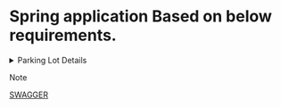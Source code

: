 # Spring application Based on below requirements.

<details>
<summary>Parking Lot Details</summary>

#### The functions that the parking lot system can do:

- Create the parking lot.
- Add floors to the parking lot.
- Add a parking lot slot to any of the floors.
- Given a vehicle, it finds the first available slot, books it, creates a ticket, parks the vehicle, and finally returns the ticket.
  Unparks a vehicle given the ticket id.
- Displays the number of free slots per floor for a specific vehicle type.
- Displays all the free slots per floor for a specific vehicle type.
- Displays all the occupied slots per floor for a specific vehicle type.
- Details about the Vehicles:
- Every vehicle will have a type, registration number, and color.

#### Different Types of Vehicles:

- Car
- Bike
- Truck

#### Details about the Parking Slots:

- Each type of slot can park a specific type of vehicle.
- No other vehicle should be allowed by the system.
- Finding the first available slot should be based on:
  - The slot should be of the same type as the vehicle.
  - The slot should be on the lowest possible floor in the parking lot.
  - The slot should have the lowest possible slot number on the floor.
- Numbered serially from 1 to n for each floor where n is the number of parking slots on that floor.

#### Details about the Parking Lot Floors:

- Numbered serially from 1 to n where n is the number of floors.
- Might contain one or more parking lot slots of different types.
- We will assume that the first slot on each floor will be for a truck, the next 2 for bikes, and all the other slots for cars.

#### Details about the Tickets:

- The ticket id would be of the following format:
  <parking*lot_id>*<floor*no>*<slot_no>
  Example: PR1234_2_5 (denotes 5th slot of 2nd floor of parking lot PR1234)

#### We can assume that there will only be 1 parking lot. The ID of that parking lot is PR1234.

</details>

> [!NOTE]
> [SWAGGER](https://github.com/hqtechnology/parking-lot-application/blob/main/SWAGGER.md)
